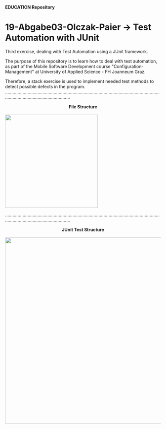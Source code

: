 **EDUCATION Repository**

# 19-Abgabe03-Olczak-Paier -> Test Automation with JUnit 
Third exercise, dealing with Test Automation using a JUnit framework.

The purpose of this repository is to learn how to deal with test automation, as part of the Mobile Software Development course "Configuration-Management" at University of Applied Science - FH Joanneum Graz.

Therefore, a stack exercise is used to implement needed test methods to detect possible defects in the program.
................................................................................................................................................................................
**<center> File Structure </center>** <br/>
<img src="https://user-images.githubusercontent.com/45802610/56467156-964c7b00-641b-11e9-8cd6-cbd0471155ca.png" width="300" >

................................................................................................................................................................................
**<center> JUnit Test Structure </center>** <br/>
<img src="https://user-images.githubusercontent.com/45802610/56467382-5a66e500-641e-11e9-880e-de703057d4c5.png" width="600" >




